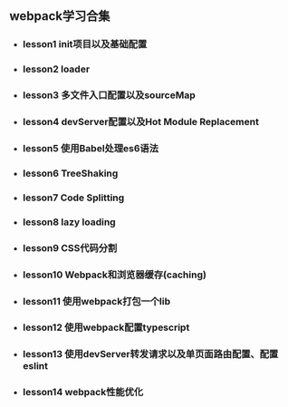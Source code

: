 <!--
 * @Descripttion: 
 * @Author: Zhu Hai Hua
 * @Date: 2020-03-01 23:22:05
 * @LastEditTime: 2020-03-08 21:42:34
 -->
## webpack学习合集
* ### lesson1 init项目以及基础配置
* ### lesson2 loader
* ### lesson3 多文件入口配置以及sourceMap
* ### lesson4 devServer配置以及Hot Module Replacement
* ### lesson5 使用Babel处理es6语法
* ### lesson6 TreeShaking
* ### lesson7 Code Splitting
* ### lesson8 lazy loading
* ### lesson9 CSS代码分割
* ### lesson10 Webpack和浏览器缓存(caching)
* ### lesson11 使用webpack打包一个lib
* ### lesson12 使用webpack配置typescript
* ### lesson13 使用devServer转发请求以及单页面路由配置、配置eslint
* ### lesson14 webpack性能优化